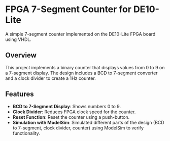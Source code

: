 # FPGA 7-Segment Counter for DE10-Lite

A simple 7-segment counter implemented on the DE10-Lite FPGA board using VHDL.

## Overview

This project implements a binary counter that displays values from 0 to 9 on a 7-segment display. The design includes a BCD to 7-segment converter and a clock divider to create a 1Hz counter.

## Features

- **BCD to 7-Segment Display**: Shows numbers 0 to 9.
- **Clock Divider**: Reduces FPGA clock speed for the counter.
- **Reset Function**: Reset the counter using a push-button.
- **Simulation with ModelSim**: Simulated different parts of the design (BCD to 7-segment, clock divider, counter) using ModelSim to verify functionality.
